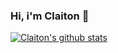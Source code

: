 ### Hi, i'm Claiton 👋

[![Claiton's github stats](https://github-readme-stats.vercel.app/api?username=claitonbarreto)](https://github.com/anuraghazra/github-readme-stats?hide=issues)

<!--
**ClaitonBarreto/claitonbarreto** is a ✨ _special_ ✨ repository because its `README.md` (this file) appears on your GitHub profile.

Here are some ideas to get you started:

- 🔭 I’m currently working on ...
- 🌱 I’m currently learning ...
- 👯 I’m looking to collaborate on ...
- 🤔 I’m looking for help with ...
- 💬 Ask me about ...
- 📫 How to reach me: ...
- 😄 Pronouns: ...
- ⚡ Fun fact: ...
-->
